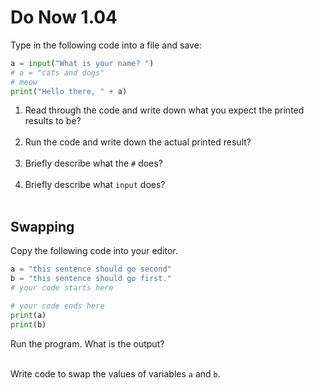 # Do Now 1.04
Type in the following code into a file and save: 

```python
a = input("What is your name? ")
# a = "cats and dogs"
# meow
print("Hello there, " + a)
```

1. Read through the code and write down what you expect the printed results to be?
<br><br>
2. Run the code and write down the actual printed result?
<br><br>
3. Briefly describe what the `#` does? 
<br><br>
4. Briefly describe what `input` does?
<br><br>

## Swapping
Copy the following code into your editor. 

```python
a = "this sentence should go second"
b = "this sentence should go first."  
# your code starts here

# your code ends here
print(a)
print(b)
```

Run the program. What is the output? 
<br><br>

Write code to swap the values of variables `a` and `b`.
